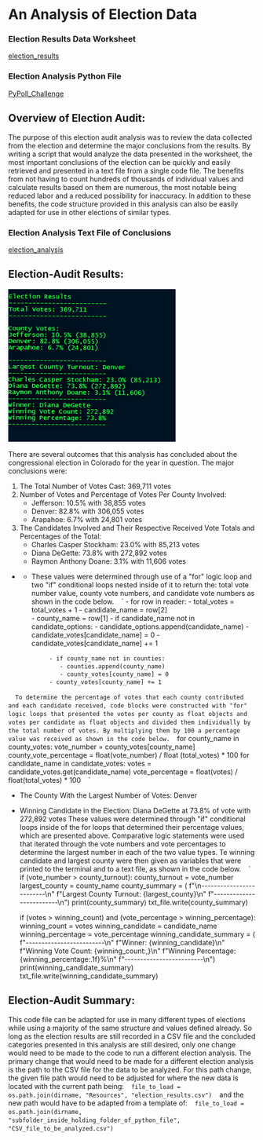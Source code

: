 # An Analysis of Election Data
### Election Results Data Worksheet
[election_results](Resources/election_results.csv)
### Election Analysis Python File
[PyPoll_Challenge](PyPoll_Challenge.py)


## **Overview of Election Audit**:
The purpose of this election audit analysis was to review the data collected from the election and determine the major conclusions from the results. By writing a script that would analyze the data presented in the worksheet, the most important conclusions of the election can be quickly and easily retrieved and presented in a text file from a single code file. The benefits from not having to count hundreds of thousands of individual values and calculate results based on them are numerous, the most notable being reduced labor and a reduced possibility for inaccuracy. In addition to these benefits, the code structure provided in this analysis can also be easily adapted for use in other elections of similar types.


### Election Analysis Text File of Conclusions
[election_analysis](analysis/election_analysis.txt)

## **Election-Audit Results**:
![Election_Analysis_Text_File](https://github.com/HelyxM/Election_Analysis/blob/7156fbd9997afcc3c4151b7a119c1d13f52eec5d/analysis/Election%20Analysis%20Text%20File.png)

There are several outcomes that this analysis has concluded about the congressional election in Colorado for the year in question. The major conclusions were:
1. The Total Number of Votes Cast: 369,711 votes
2. Number of Votes and Percentage of Votes Per County Involved: 
    - Jefferson: 10.5% with 38,855 votes
    - Denver: 82.8% with 306,055 votes
    - Arapahoe: 6.7% with 24,801 votes
3. The Candidates Involved and Their Respective Received Vote Totals and Percentages of the Total:
    - Charles Casper Stockham: 23.0% with 85,213 votes
    - Diana DeGette: 73.8% with 272,892 votes
    - Raymon Anthony Doane: 3.1% with 11,606 votes

- - These values were determined through use of a "for" logic loop and two "if" conditional loops nested inside of it to return the: total vote number value, county vote numbers, and candidate vote numbers as shown in the code below.
` ` ` 
          - for row in reader:
              - total_votes = total_votes + 1
              - candidate_name = row[2]        
              - county_name = row[1]
             - if candidate_name not in candidate_options:
                 - candidate_options.append(candidate_name)
                 - candidate_votes[candidate_name] = 0
             - candidate_votes[candidate_name] += 1

             - if county_name not in counties:            
                - counties.append(county_name)
                - county_votes[county_name] = 0
             - county_votes[county_name] += 1
` ` ` 
To determine the percentage of votes that each county contributed and each candidate received, code blocks were constructed with "for" logic loops that presented the votes per county as float objects and votes per candidate as float objects and divided them individually by the total number of votes. By multiplying them by 100 a percentage value was received as shown in the code below.
` ` ` 
for county_name in county_votes:
        vote_number = county_votes[county_name]
        county_vote_percentage = float(vote_number) / float (total_votes) * 100
for candidate_name in candidate_votes:
        votes = candidate_votes.get(candidate_name)
        vote_percentage = float(votes) / float(total_votes) * 100
` ` ` 
- The County With the Largest Number of Votes: Denver
- Winning Candidate in the Election: Diana DeGette at 73.8% of vote with 272,892 votes
These values were determined through "if" conditional loops inside of the for loops that determined their percentage values, which are presented above. Comparative logic statements were used that iterated through the vote numbers and vote percentages to determine the largest number in each of the two value types. Te winning candidate and largest county were then given as variables that were printed to the terminal and to a text file, as shown in the code below.
` ` `
    if (vote_number > county_turnout):
                county_turnout = vote_number
                largest_county = county_name
county_summary = (
        f"\n-------------------------\n"
        f"Largest County Turnout: {largest_county}\n"
        f"-------------------------\n")
    print(county_summary)
txt_file.write(county_summary)

    if (votes > winning_count) and (vote_percentage > winning_percentage):
                winning_count = votes
                winning_candidate = candidate_name
                winning_percentage = vote_percentage
winning_candidate_summary = (
        f"-------------------------\n"
        f"Winner: {winning_candidate}\n"
        f"Winning Vote Count: {winning_count:,}\n"
        f"Winning Percentage: {winning_percentage:.1f}%\n"
        f"-------------------------\n")
    print(winning_candidate_summary)
    txt_file.write(winning_candidate_summary)
    
## **Election-Audit Summary**:
This code file can be adapted for use in many different types of elections while using a majority of the same structure and values defined already. So long as the election results are still recorded in a CSV file and the concluded categories presented in this analysis are still desired, only one change would need to be made to the code to run a different election analysis. The primary change that would need to be made for a different election analysis is the path to the CSV file for the data to be analyzed. For this path change, the given file path would need to be adjusted for where the new data is located with the current path being:
` ` `
file_to_load = os.path.join(dirname, "Resources", "election_results.csv")
` ` ` 
and the new path would have to be adapted from a template of:
` ` `
file_to_load = os.path.join(dirname, "subfolder_inside_holding_folder_of_python_file", "CSV_file_to_be_analyzed.csv")
` ` `
